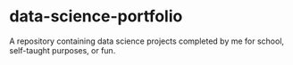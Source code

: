 # data-science-portfolio
A repository containing data science projects completed by me for school, self-taught purposes, or fun.
